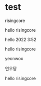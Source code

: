 # test

 risingcore

hello risingcore

hello 2022 3:52

hello risingcore


yeonwoo

연우당

hello risingcore

